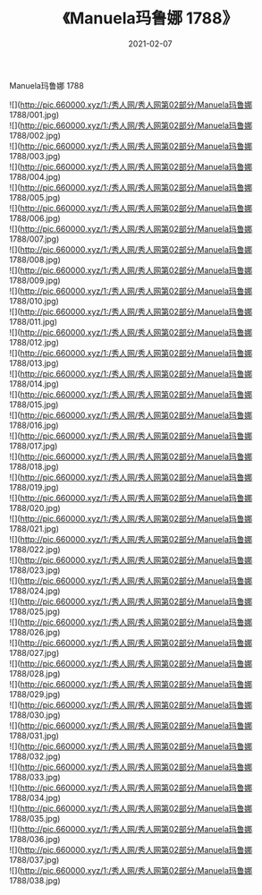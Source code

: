 ﻿---
layout: post
title:  《Manuela玛鲁娜 1788》
date:   2021-02-07
img: http://pic.660000.xyz/1:/秀人网/秀人网第02部分/Manuela玛鲁娜 1788/000.jpg
categories: [美女, 清纯, 唯美]
---

Manuela玛鲁娜 1788

  ![](http://pic.660000.xyz/1:/秀人网/秀人网第02部分/Manuela玛鲁娜 1788/001.jpg) <br> ![](http://pic.660000.xyz/1:/秀人网/秀人网第02部分/Manuela玛鲁娜 1788/002.jpg) <br> ![](http://pic.660000.xyz/1:/秀人网/秀人网第02部分/Manuela玛鲁娜 1788/003.jpg) <br> ![](http://pic.660000.xyz/1:/秀人网/秀人网第02部分/Manuela玛鲁娜 1788/004.jpg) <br> ![](http://pic.660000.xyz/1:/秀人网/秀人网第02部分/Manuela玛鲁娜 1788/005.jpg) <br> ![](http://pic.660000.xyz/1:/秀人网/秀人网第02部分/Manuela玛鲁娜 1788/006.jpg) <br> ![](http://pic.660000.xyz/1:/秀人网/秀人网第02部分/Manuela玛鲁娜 1788/007.jpg) <br> ![](http://pic.660000.xyz/1:/秀人网/秀人网第02部分/Manuela玛鲁娜 1788/008.jpg) <br> ![](http://pic.660000.xyz/1:/秀人网/秀人网第02部分/Manuela玛鲁娜 1788/009.jpg) <br> ![](http://pic.660000.xyz/1:/秀人网/秀人网第02部分/Manuela玛鲁娜 1788/010.jpg) <br> ![](http://pic.660000.xyz/1:/秀人网/秀人网第02部分/Manuela玛鲁娜 1788/011.jpg) <br> ![](http://pic.660000.xyz/1:/秀人网/秀人网第02部分/Manuela玛鲁娜 1788/012.jpg) <br> ![](http://pic.660000.xyz/1:/秀人网/秀人网第02部分/Manuela玛鲁娜 1788/013.jpg) <br> ![](http://pic.660000.xyz/1:/秀人网/秀人网第02部分/Manuela玛鲁娜 1788/014.jpg) <br> ![](http://pic.660000.xyz/1:/秀人网/秀人网第02部分/Manuela玛鲁娜 1788/015.jpg) <br> ![](http://pic.660000.xyz/1:/秀人网/秀人网第02部分/Manuela玛鲁娜 1788/016.jpg) <br> ![](http://pic.660000.xyz/1:/秀人网/秀人网第02部分/Manuela玛鲁娜 1788/017.jpg) <br> ![](http://pic.660000.xyz/1:/秀人网/秀人网第02部分/Manuela玛鲁娜 1788/018.jpg) <br> ![](http://pic.660000.xyz/1:/秀人网/秀人网第02部分/Manuela玛鲁娜 1788/019.jpg) <br> ![](http://pic.660000.xyz/1:/秀人网/秀人网第02部分/Manuela玛鲁娜 1788/020.jpg) <br> ![](http://pic.660000.xyz/1:/秀人网/秀人网第02部分/Manuela玛鲁娜 1788/021.jpg) <br> ![](http://pic.660000.xyz/1:/秀人网/秀人网第02部分/Manuela玛鲁娜 1788/022.jpg) <br> ![](http://pic.660000.xyz/1:/秀人网/秀人网第02部分/Manuela玛鲁娜 1788/023.jpg) <br> ![](http://pic.660000.xyz/1:/秀人网/秀人网第02部分/Manuela玛鲁娜 1788/024.jpg) <br> ![](http://pic.660000.xyz/1:/秀人网/秀人网第02部分/Manuela玛鲁娜 1788/025.jpg) <br> ![](http://pic.660000.xyz/1:/秀人网/秀人网第02部分/Manuela玛鲁娜 1788/026.jpg) <br> ![](http://pic.660000.xyz/1:/秀人网/秀人网第02部分/Manuela玛鲁娜 1788/027.jpg) <br> ![](http://pic.660000.xyz/1:/秀人网/秀人网第02部分/Manuela玛鲁娜 1788/028.jpg) <br> ![](http://pic.660000.xyz/1:/秀人网/秀人网第02部分/Manuela玛鲁娜 1788/029.jpg) <br> ![](http://pic.660000.xyz/1:/秀人网/秀人网第02部分/Manuela玛鲁娜 1788/030.jpg) <br> ![](http://pic.660000.xyz/1:/秀人网/秀人网第02部分/Manuela玛鲁娜 1788/031.jpg) <br> ![](http://pic.660000.xyz/1:/秀人网/秀人网第02部分/Manuela玛鲁娜 1788/032.jpg) <br> ![](http://pic.660000.xyz/1:/秀人网/秀人网第02部分/Manuela玛鲁娜 1788/033.jpg) <br> ![](http://pic.660000.xyz/1:/秀人网/秀人网第02部分/Manuela玛鲁娜 1788/034.jpg) <br> ![](http://pic.660000.xyz/1:/秀人网/秀人网第02部分/Manuela玛鲁娜 1788/035.jpg) <br> ![](http://pic.660000.xyz/1:/秀人网/秀人网第02部分/Manuela玛鲁娜 1788/036.jpg) <br> ![](http://pic.660000.xyz/1:/秀人网/秀人网第02部分/Manuela玛鲁娜 1788/037.jpg) <br> ![](http://pic.660000.xyz/1:/秀人网/秀人网第02部分/Manuela玛鲁娜 1788/038.jpg) <br>